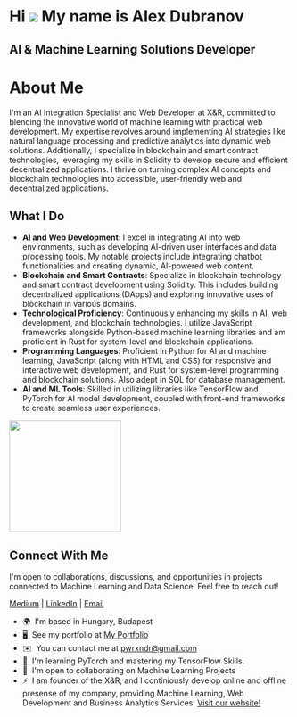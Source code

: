 Hi ![](https://user-images.githubusercontent.com/18350557/176309783-0785949b-9127-417c-8b55-ab5a4333674e.gif) My name is Alex Dubranov
==========================================================================================================================================

AI & Machine Learning Solutions Developer
------------------------------------------

# About Me

I'm an AI Integration Specialist and Web Developer at X&R, committed to blending the innovative world of machine learning with practical web development. My expertise revolves around implementing AI strategies like natural language processing and predictive analytics into dynamic web solutions. Additionally, I specialize in blockchain and smart contract technologies, leveraging my skills in Solidity to develop secure and efficient decentralized applications. I thrive on turning complex AI concepts and blockchain technologies into accessible, user-friendly web and decentralized applications.

## What I Do

- **AI and Web Development**: I excel in integrating AI into web environments, such as developing AI-driven user interfaces and data processing tools. My notable projects include integrating chatbot functionalities and creating dynamic, AI-powered web content.
- **Blockchain and Smart Contracts**: Specialize in blockchain technology and smart contract development using Solidity. This includes building decentralized applications (DApps) and exploring innovative uses of blockchain in various domains.
- **Technological Proficiency**: Continuously enhancing my skills in AI, web development, and blockchain technologies. I utilize JavaScript frameworks alongside Python-based machine learning libraries and am proficient in Rust for system-level and blockchain applications.
- **Programming Languages**: Proficient in Python for AI and machine learning, JavaScript (along with HTML and CSS) for responsive and interactive web development, and Rust for system-level programming and blockchain solutions. Also adept in SQL for database management.
- **AI and ML Tools**: Skilled in utilizing libraries like TensorFlow and PyTorch for AI model development, coupled with front-end frameworks to create seamless user experiences.

<a href="https://github.com/PWRXNDR/convoychat">
  <img height=200 align="center" src="https://github-readme-stats.vercel.app/api/top-langs?username=PWRXNDR&hide_progress=true&theme=tokyonight&layout=compact&langs_count=10&card_width=320" />
</a>

## Connect With Me

I'm open to collaborations, discussions, and opportunities in projects connected to Machine Learning and Data Science. Feel free to reach out!

[Medium](https://medium.com/@pwrxndr) | [LinkedIn](https://www.linkedin.com/in/aleksandr-dubranov-394481281/) | [Email](mailto:pwrxndr@gmail.com)


* 🌍  I'm based in Hungary, Budapest
* 🖥️  See my portfolio at [My Portfolio](https://pwrxndr.github.io/Alex_Dubranov/)
* ✉️  You can contact me at [pwrxndr@gmail.com](mailto:pwrxndr@gmail.com)
* 🧠  I'm learning PyTorch and mastering my TensorFlow Skills.
* 🤝  I'm open to collaborating on Machine Learning Projects
* ⚡  I am founder of the X&R, and I continiously develop online and offline presense of my company, providing Machine Learning, Web Development and Business Analytics Services. [Visit our website!](https://pwrxndr.github.io/xnr_website/)
